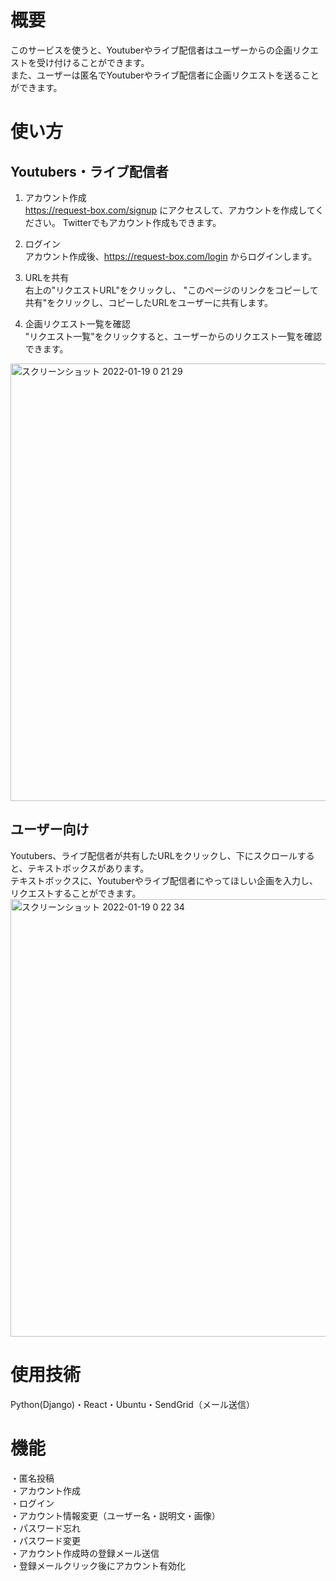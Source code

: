 # 概要
このサービスを使うと、Youtuberやライブ配信者はユーザーからの企画リクエストを受け付けることができます。  
また、ユーザーは匿名でYoutuberやライブ配信者に企画リクエストを送ることができます。    
# 使い方
## Youtubers・ライブ配信者
1. アカウント作成  
https://request-box.com/signup にアクセスして、アカウントを作成してください。
Twitterでもアカウント作成もできます。

2. ログイン  
アカウント作成後、https://request-box.com/login からログインします。

3. URLを共有  
右上の"リクエストURL"をクリックし、 "このページのリンクをコピーして共有"をクリックし、コピーしたURLをユーザーに共有します。


4. 企画リクエスト一覧を確認  
"リクエスト一覧"をクリックすると、ユーザーからのリクエスト一覧を確認できます。
<img width="700" alt="スクリーンショット 2022-01-19 0 21 29" src="https://user-images.githubusercontent.com/48975545/149965784-129f5ac6-e3db-4153-b353-3b2e0c49e884.png">


## ユーザー向け
Youtubers、ライブ配信者が共有したURLをクリックし、下にスクロールすると、テキストボックスがあります。  
テキストボックスに、Youtuberやライブ配信者にやってほしい企画を入力し、リクエストすることができます。
<img width="700" alt="スクリーンショット 2022-01-19 0 22 34" src="https://user-images.githubusercontent.com/48975545/149965959-83ae748f-8302-4f14-a97c-536428258c0f.png">


# 使用技術
Python(Django)・React・Ubuntu・SendGrid（メール送信）

# 機能
・匿名投稿  
・アカウント作成  
・ログイン  
・アカウント情報変更（ユーザー名・説明文・画像）  
・パスワード忘れ  
・パスワード変更  
・アカウント作成時の登録メール送信  
・登録メールクリック後にアカウント有効化  
